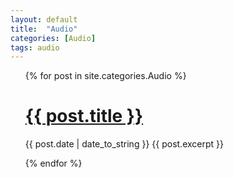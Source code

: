 ```yaml
---
layout: default
title:  "Audio"
categories: [Audio]
tags: audio
---
```


<ul>
  {% for post in site.categories.Audio %}
    <h1><a href="{{ post.url }}">{{ post.title }}</a></h1>
    <span>{{ post.date | date_to_string }}</span>
     <span> {{ post.excerpt }}</span>
    
  {% endfor %}
</ul>

